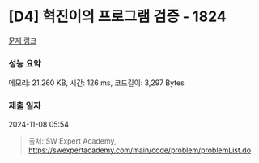 # [D4] 혁진이의 프로그램 검증 - 1824 

[문제 링크](https://swexpertacademy.com/main/code/problem/problemDetail.do?contestProbId=AV4yLUiKDUoDFAUx) 

### 성능 요약

메모리: 21,260 KB, 시간: 126 ms, 코드길이: 3,297 Bytes

### 제출 일자

2024-11-08 05:54



> 출처: SW Expert Academy, https://swexpertacademy.com/main/code/problem/problemList.do